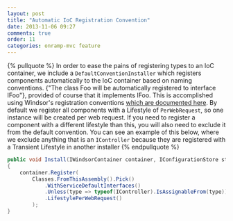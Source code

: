 ```yaml
---
layout: post
title: "Automatic IoC Registration Convention"
date: 2013-11-06 09:27
comments: true
order: 11
categories: onramp-mvc feature
---
```


{% pullquote %}
In order to ease the pains of registering types to an IoC container, we include a `DefaultConventionInstaller` which registers components automatically to the IoC container based on naming conventions. {"The class Foo will be automatically registered to interface IFoo"}, provided of course that it implements IFoo.  This is accomplished using Windsor's registration conventions [which are documented here](http://docs.castleproject.org/Windsor.Registering-components-by-conventions.ashx).  By default we register all components with a Lifestyle of `PerWebRequest`, so one instance will be created per web request.  If you need to register a component with a different lifestyle than this, you will also need to exclude it from the default convention.  You can see an example of this below, where we exclude anything that is an `IController` because they are registered with a Transient Lifestyle in another installer
{% endpullquote %}

``` csharp
public void Install(IWindsorContainer container, IConfigurationStore store)
{
    container.Register(
        Classes.FromThisAssembly().Pick()
            .WithServiceDefaultInterfaces()
            .Unless(type => typeof(IController).IsAssignableFrom(type))
            .LifestylePerWebRequest()
        );
}
```